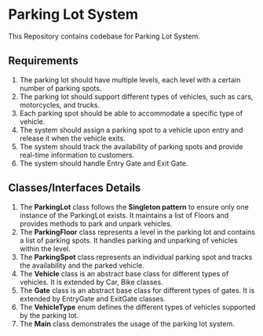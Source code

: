# Parking Lot System

This Repository contains codebase for Parking Lot System.

## Requirements

1. The parking lot should have multiple levels, each level with a certain number of parking spots.
2. The parking lot should support different types of vehicles, such as cars, motorcycles, and trucks.
3. Each parking spot should be able to accommodate a specific type of vehicle.
4. The system should assign a parking spot to a vehicle upon entry and release it when the vehicle exits.
5. The system should track the availability of parking spots and provide real-time information to customers.
6. The system should handle Entry Gate and Exit Gate.

## Classes/Interfaces Details

1. The **ParkingLot** class follows the **Singleton pattern** to ensure only one instance of the ParkingLot exists. It maintains a list of Floors and provides methods to park and unpark vehicles.
2. The **ParkingFloor** class represents a level in the parking lot and contains a list of parking spots. It handles parking and unparking of vehicles within the level.
3. The **ParkingSpot** class represents an individual parking spot and tracks the availability and the parked vehicle.
4. The **Vehicle** class is an abstract base class for different types of vehicles. It is extended by Car, Bike classes.
4. The **Gate** class is an abstract base class for different types of gates. It is extended by EntryGate and ExitGate classes.
5. The **VehicleType** enum defines the different types of vehicles supported by the parking lot.
6. The **Main** class demonstrates the usage of the parking lot system.
